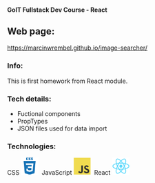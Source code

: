#### GoIT Fullstack Dev Course - React

## Web page:
https://marcinwrembel.github.io/image-searcher/

### Info:

This is first homework from React module.

### Tech details:
- Fuctional components
- PropTypes
- JSON files used for data import


### Technologies:
CSS <img src="https://github.com/devicons/devicon/blob/master/icons/css3/css3-plain-wordmark.svg"  title="CSS3" alt="CSS" width="40" height="40"/>&nbsp;
JavaScript <img src="https://github.com/devicons/devicon/blob/master/icons/javascript/javascript-original.svg" title="JavaScript" alt="JavaScript" width="40" height="40"/>&nbsp;
React <img src="https://github.com/devicons/devicon/blob/master/icons/react/react-original.svg" title="JavaScript" alt="React" width="40" height="40"/>&nbsp;
